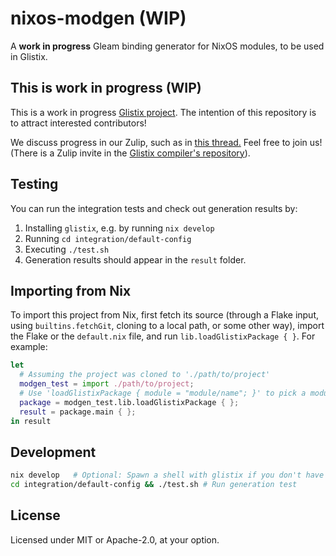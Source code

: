 # nixos-modgen (WIP)

A **work in progress** Gleam binding generator for NixOS modules, to be used in Glistix.

## This is work in progress (WIP)

This is a work in progress [Glistix project](https://github.com/glistix/glistix). The intention of this repository is to attract interested contributors!

We discuss progress in our Zulip, such as in [this thread.](https://glistix.zulipchat.com/#narrow/channel/453881-general/topic/NixOS.20binding.20generator.20contribution/with/510046966) Feel free to join us! (There is a Zulip invite in the [Glistix compiler's repository](https://github.com/glistix/glistix)).

## Testing

You can run the integration tests and check out generation results by:

1. Installing `glistix`, e.g. by running `nix develop`
2. Running `cd integration/default-config`
3. Executing `./test.sh`
4. Generation results should appear in the `result` folder.

## Importing from Nix

To import this project from Nix, first fetch its source (through a Flake input,
using `builtins.fetchGit`, cloning to a local path, or some other way), import
the Flake or the `default.nix` file, and run `lib.loadGlistixPackage { }`.
For example:

```nix
let
  # Assuming the project was cloned to './path/to/project'
  modgen_test = import ./path/to/project;
  # Use 'loadGlistixPackage { module = "module/name"; }' to pick a module
  package = modgen_test.lib.loadGlistixPackage { };
  result = package.main { };
in result
```

## Development

```sh
nix develop   # Optional: Spawn a shell with glistix if you don't have it
cd integration/default-config && ./test.sh # Run generation test
```

## License

Licensed under MIT or Apache-2.0, at your option.
